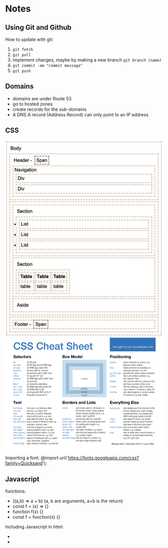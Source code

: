 # Notes
## Using Git and Github
How to update with git:
1. `git fetch`
2. `git pull`
3. implement changes, maybe by making a new branch `git branch (name)`
4. `git commit -am "commit message"`
5. `git push`

## Domains
- domains are under Route 53
- go to hosted zones
- create records for the sub-domains
- A DNS A record (Address Record) can only point to an IP address


## CSS
![Mock](notes/html-structure.png)
![Mock](notes/css-cheat-sheet.png)

Importing a font: @import url('https://fonts.googleapis.com/css?family=Quicksand');


## Javascript
functions: 
- ((a,b) => a + b) (a, b are arguments, a+b is the return)
- const f = (x) => {}
- function f(x) {}
- const f = function(x) {}

Including Javascript in html:
- <script>1+1</script>
- <script src='main.js' />
- <div onclick='1+1' />
- not this: <javascript>1+1</javascript>


![Mock](notes/html-example.png)
![Mock](notes/JSON.png)
![Mock](notes/Promise-example.png)
![Mock](notes/async-example.png)
![Mock](notes/js-example.png)
![Mock](notes/js-ex-2.png)
![Mock](notes/switch.png)
![Mock](notes/objects.png)
![Mock](notes/domain.png)
![Mock](notes/ports.png)



